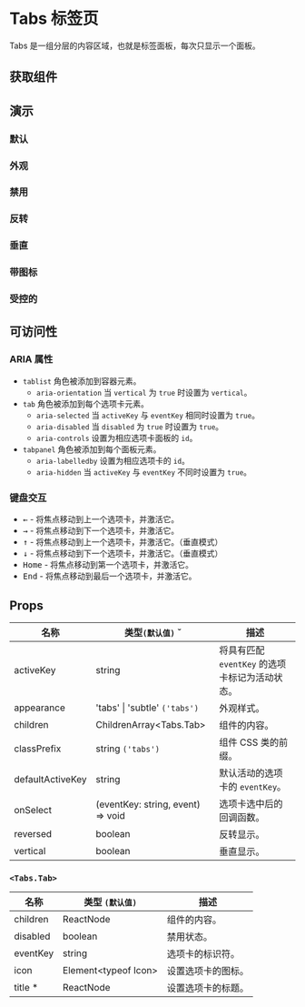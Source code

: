 # Tabs 标签页

Tabs 是一组分层的内容区域，也就是标签面板，每次只显示一个面板。

## 获取组件

<!--{include:<import-guide>}-->

## 演示

### 默认

<!--{include:`basic.md`}-->

### 外观

<!--{include:`appearance.md`}-->

### 禁用

<!--{include:`disabled.md`}-->

### 反转

<!--{include:`reversed.md`}-->

### 垂直

<!--{include:`vertical.md`}-->

### 带图标

<!--{include:`with-icon.md`}-->

### 受控的

<!--{include:`controlled.md`}-->

## 可访问性

### ARIA 属性

- `tablist` 角色被添加到容器元素。
  - `aria-orientation` 当 `vertical` 为 `true` 时设置为 `vertical`。
- `tab` 角色被添加到每个选项卡元素。
  - `aria-selected` 当 `activeKey` 与 `eventKey` 相同时设置为 `true`。
  - `aria-disabled` 当 `disabled` 为 `true` 时设置为 `true`。
  - `aria-controls` 设置为相应选项卡面板的 `id`。
- `tabpanel` 角色被添加到每个面板元素。
  - `aria-labelledby` 设置为相应选项卡的 `id`。
  - `aria-hidden` 当 `activeKey` 与 `eventKey` 不同时设置为 `true`。

### 键盘交互

- <kbd>←</kbd> - 将焦点移动到上一个选项卡，并激活它。
- <kbd>→</kbd> - 将焦点移动到下一个选项卡，并激活它。
- <kbd>↑</kbd> - 将焦点移动到上一个选项卡，并激活它。（垂直模式）
- <kbd>↓</kbd> - 将焦点移动到下一个选项卡，并激活它。（垂直模式）
- <kbd>Home</kbd> - 将焦点移动到第一个选项卡，并激活它。
- <kbd>End</kbd> - 将焦点移动到最后一个选项卡，并激活它。

## Props

<!-- prettier-sort-markdown-table -->

| 名称             | 类型`(默认值)` ˇ                  | 描述                                           |
| ---------------- | --------------------------------- | ---------------------------------------------- |
| activeKey        | string                            | 将具有匹配 `eventKey` 的选项卡标记为活动状态。 |
| appearance       | 'tabs' &#124; 'subtle' `('tabs')` | 外观样式。                                     |
| children         | ChildrenArray&lt;Tabs.Tab&gt;     | 组件的内容。                                   |
| classPrefix      | string `('tabs')`                 | 组件 CSS 类的前缀。                            |
| defaultActiveKey | string                            | 默认活动的选项卡的 `eventKey`。                |
| onSelect         | (eventKey: string, event) => void | 选项卡选中后的回调函数。                       |
| reversed         | boolean                           | 反转显示。                                     |
| vertical         | boolean                           | 垂直显示。                                     |

### `<Tabs.Tab>`

<!-- prettier-sort-markdown-table -->

| 名称     | 类型 `(默认值)`            | 描述               |
| -------- | -------------------------- | ------------------ |
| children | ReactNode                  | 组件的内容。       |
| disabled | boolean                    | 禁用状态。         |
| eventKey | string                     | 选项卡的标识符。   |
| icon     | Element&lt;typeof Icon&gt; | 设置选项卡的图标。 |
| title \* | ReactNode                  | 设置选项卡的标题。 |
